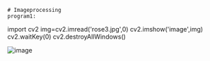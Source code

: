     # Imageprocessing
    program1: 

   import cv2
   img=cv2.imread('rose3.jpg',0)
   cv2.imshow('image',img)
   cv2.waitKey(0)
   cv2.destroyAllWindows()
   
   
![image](https://user-images.githubusercontent.com/19484531/178718441-4440fea5-3bf4-42a8-8387-86c5b974dac3.png)
